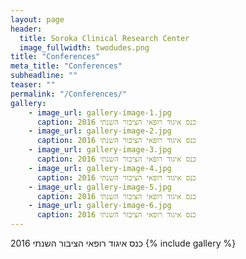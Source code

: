```yaml
---
layout: page
header:
  title: Soroka Clinical Research Center
  image_fullwidth: twodudes.png
title: "Conferences"
meta_title: "Conferences"
subheadline: ""
teaser: ""
permalink: "/Conferences/"
gallery:
    - image_url: gallery-image-1.jpg
      caption: כנס איגוד רופאי הציבור השנתי 2016
    - image_url: gallery-image-2.jpg
      caption: כנס איגוד רופאי הציבור השנתי 2016
    - image_url: gallery-image-3.jpg
      caption: כנס איגוד רופאי הציבור השנתי 2016
    - image_url: gallery-image-4.jpg
      caption: כנס איגוד רופאי הציבור השנתי 2016
    - image_url: gallery-image-5.jpg
      caption: כנס איגוד רופאי הציבור השנתי 2016
    - image_url: gallery-image-6.jpg
      caption: כנס איגוד רופאי הציבור השנתי 2016
---
```


כנס איגוד רופאי הציבור השנתי 2016
{% include gallery %}
